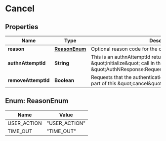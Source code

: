 
# Cancel

## Properties
Name | Type | Description | Notes
------------ | ------------- | ------------- | -------------
**reason** | [**ReasonEnum**](#ReasonEnum) | Optional reason code for the cancel request. |  [optional]
**authnAttemptId** | **String** | This is an authnAttemptId returned by a previous \&quot;initialize\&quot; call in the \&quot;AuthNResponse:RequestContext:authnAttemptId\&quot;. | 
**removeAttemptId** | **Boolean** | Requests that the authentication attempt ID be removed as a part of this \&quot;cancel\&quot; call. |  [optional]


<a name="ReasonEnum"></a>
## Enum: ReasonEnum
Name | Value
---- | -----
USER_ACTION | &quot;USER_ACTION&quot;
TIME_OUT | &quot;TIME_OUT&quot;




